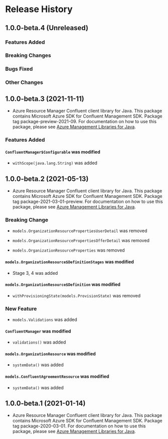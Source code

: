 # Release History

## 1.0.0-beta.4 (Unreleased)

### Features Added

### Breaking Changes

### Bugs Fixed

### Other Changes

## 1.0.0-beta.3 (2021-11-11)

- Azure Resource Manager Confluent client library for Java. This package contains Microsoft Azure SDK for Confluent Management SDK.  Package tag package-preview-2021-09. For documentation on how to use this package, please see [Azure Management Libraries for Java](https://aka.ms/azsdk/java/mgmt).

### Features Added

#### `ConfluentManager$Configurable` was modified

* `withScope(java.lang.String)` was added

## 1.0.0-beta.2 (2021-05-13)

- Azure Resource Manager Confluent client library for Java. This package contains Microsoft Azure SDK for Confluent Management SDK.  Package tag package-2021-03-01-preview. For documentation on how to use this package, please see [Azure Management Libraries for Java](https://aka.ms/azsdk/java/mgmt).

### Breaking Change

* `models.OrganizationResourcePropertiesUserDetail` was removed

* `models.OrganizationResourcePropertiesOfferDetail` was removed

* `models.OrganizationResourceProperties` was removed

#### `models.OrganizationResource$DefinitionStages` was modified

* Stage 3, 4 was added

#### `models.OrganizationResource$Definition` was modified

* `withProvisioningState(models.ProvisionState)` was removed

### New Feature

* `models.Validations` was added

#### `ConfluentManager` was modified

* `validations()` was added

#### `models.OrganizationResource` was modified

* `systemData()` was added

#### `models.ConfluentAgreementResource` was modified

* `systemData()` was added

## 1.0.0-beta.1 (2021-01-14)

- Azure Resource Manager Confluent client library for Java. This package contains Microsoft Azure SDK for Confluent Management SDK.  Package tag package-2020-03-01. For documentation on how to use this package, please see [Azure Management Libraries for Java](https://aka.ms/azsdk/java/mgmt).
